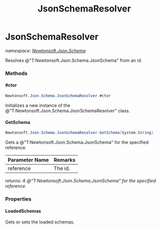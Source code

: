﻿---
title: JsonSchemaResolver
---

# JsonSchemaResolver
_namespace: [Newtonsoft.Json.Schema](N-Newtonsoft.Json.Schema.html)_

Resolves @"T:Newtonsoft.Json.Schema.JsonSchema" from an id.

### Methods

#### #ctor
```csharp
Newtonsoft.Json.Schema.JsonSchemaResolver.#ctor
```
Initializes a new instance of the @"T:Newtonsoft.Json.Schema.JsonSchemaResolver" class.

#### GetSchema
```csharp
Newtonsoft.Json.Schema.JsonSchemaResolver.GetSchema(System.String)
```
Gets a @"T:Newtonsoft.Json.Schema.JsonSchema" for the specified reference.

|Parameter Name|Remarks|
|--------------|-------|
|reference|The id.|

_returns: A @"T:Newtonsoft.Json.Schema.JsonSchema" for the specified reference._



### Properties

#### LoadedSchemas
Gets or sets the loaded schemas.

